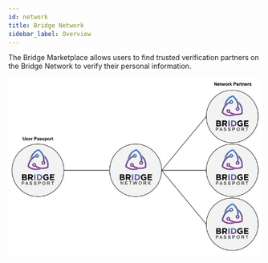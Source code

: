 ```yaml
---
id: network
title: Bridge Network
sidebar_label: Overview
---
```


The Bridge Marketplace allows users to find trusted verification partners on the Bridge Network to verify their personal information.

<img src='https://github.com/bridge-protocol/bridge-protocol-js/blob/ethereum-publishing/docs/images/bridge-network.jpg?raw=true'></img>